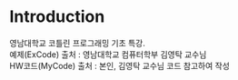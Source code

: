 # Introduction<br/>
영남대학교 코틀린 프로그래밍 기초 특강.<br/>
예제(ExCode) 출처 : 영남대학교 컴퓨터학부 김영탁 교수님<br/>
HW코드(MyCode) 출처 : 본인, 김영탁 교수님 코드 참고하여 작성<br/>
